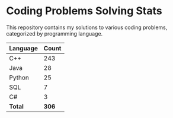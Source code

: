 # Coding Problems Solving Stats

This repository contains my solutions to various coding problems, categorized by programming language.

| Language | Count |
|----------|-------|
| C++ | 243 |
| Java | 28 |
| Python | 25 |
| SQL | 7 |
| C# | 3 |
| **Total** | **306** |
